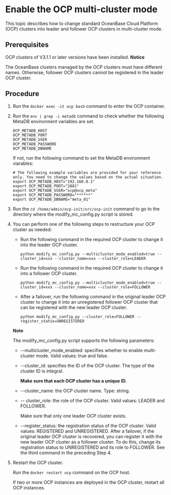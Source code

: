 Enable the OCP multi-cluster mode 
======================================================

This topic describes how to change standard OceanBase Cloud Platform (OCP) clusters into leader and follower OCP clusters in multi-cluster mode. 

Prerequisites 
----------------------------------

OCP clusters of V3.1.1 or later versions have been installed. 
**Notice**



The OceanBase clusters managed by the OCP clusters must have different names. Otherwise, follower OCP clusters cannot be registered in the leader OCP cluster.

Procedure 
------------------------------

1. Run the `docker exec -it ocp bash` command to enter the OCP container.

   

2. Run the `env | grep -i metadb` command to check whether the following MetaDB environment variables are set. 

   ```unknow
   OCP_METADB_HOST
   OCP_METADB_PORT
   OCP_METADB_USER
   OCP_METADB_PASSWORD
   OCP_METADB_DBNAME
   ```

   

   If not, run the following command to set the MetaDB environment viarables: 

   ```unknow
   # The following example variables are provided for your reference only. You need to change the values based on the actual situation. 
   export OCP_METADB_HOST="192.168.0.1"
   export OCP_METADB_PORT="2881"
   export OCP_METADB_USER="ocp@ocp_meta"
   export OCP_METADB_PASSWORD="******"
   export OCP_METADB_DBNAME="meta_01"
   ```

   

3. Run the `cd /home/admin/ocp-init/src/ocp-init` command to go to the directory where the modify_mc_config.py script is stored.

   

4. You can perform one of the following steps to restructure your OCP cluster as needed: 

   * Run the following command in the required OCP cluster to change it into the leader OCP cluster. 

     ```unknow
     python modify_mc_config.py --multicluster_mode_enabled=true --cluster_id=xxx --cluster_name=xxx --cluster_role=LEADER
     ```

     
   
   * Run the following command in the required OCP cluster to change it into a follower OCP cluster. 

     ```unknow
     python modify_mc_config.py --multicluster_mode_enabled=true --cluster_id=xxx --cluster_name=xxx --cluster_role=FOLLOWER
     ```

     
   
   * After a failover, run the following command in the original leader OCP cluster to change it into an unregistered follower OCP cluster that can be registered with the new leader OCP cluster. 

     ```unknow
     python modify_mc_config.py --cluster_role=FOLLOWER --register_status=UNREGISTERED
     ```

     
   

   

   
   **Note**

   

   The modify_mc_config.py script supports the following parameters:
   * --multicluster_mode_enabled: specifies whether to enable multi-cluster mode. Valid values: true and false.

     
   
   * --cluster_id: specifies the ID of the OCP cluster. The type of the cluster ID is integral. 

     **Make sure that each OCP cluster has a unique ID.**
     
   
   * --cluster_name: the OCP cluster name. Type: string.

     
   
   * -- cluster_role: the role of the OCP cluster. Valid values: LEADER and FOLLOWER. 

     Make sure that only one leader OCP cluster exists.
     
   
   * --register_status: the registration status of the OCP cluster. Valid values: REGISTERED and UNREGISTERED. After a failover, if the original leader OCP cluster is recovered, you can register it with the new leader OCP cluster as a follower cluster. To do this, change its registration status to UNREGISTERED and its role to FOLLOWER. See the third command in the preceding Step 4.

     
   

   
   

5. Restart the OCP cluster. 

   Run the `docker restart ocp` command on the OCP host. 

   If two or more OCP instances are deployed in the OCP cluster, restart all OCP instances.
   



